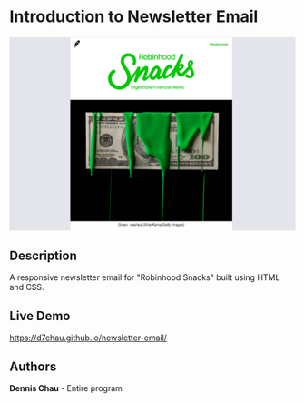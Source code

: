 # Introduction to Newsletter Email

[![](https://github.com/d7chau/newsletter-email/blob/main/img/robinhood-thumbnail.png)](https://d7chau.github.io/newsletter-email/)

## Description

A responsive newsletter email for "Robinhood Snacks" built using HTML and CSS.

## Live Demo

https://d7chau.github.io/newsletter-email/

## Authors

**Dennis Chau** - Entire program
